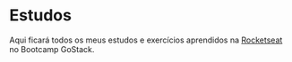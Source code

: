  # Estudos  #
 
 Aqui ficará todos os meus estudos e exercícios aprendidos na [Rocketseat](https://rocketseat.com.br/) no Bootcamp GoStack.
 
